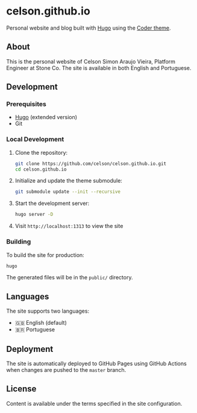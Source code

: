 # celson.github.io

Personal website and blog built with [Hugo](https://gohugo.io/) using the [Coder theme](https://github.com/luizdepra/hugo-coder).

## About

This is the personal website of Celson Simon Araujo Vieira, Platform Engineer at Stone Co. The site is available in both English and Portuguese.

## Development

### Prerequisites

- [Hugo](https://gohugo.io/getting-started/installing/) (extended version)
- Git

### Local Development

1. Clone the repository:
   ```bash
   git clone https://github.com/celson/celson.github.io.git
   cd celson.github.io
   ```

2. Initialize and update the theme submodule:
   ```bash
   git submodule update --init --recursive
   ```

3. Start the development server:
   ```bash
   hugo server -D
   ```

4. Visit `http://localhost:1313` to view the site

### Building

To build the site for production:

```bash
hugo
```

The generated files will be in the `public/` directory.

## Languages

The site supports two languages:
- 🇬🇧 English (default)
- 🇧🇷 Portuguese

## Deployment

The site is automatically deployed to GitHub Pages using GitHub Actions when changes are pushed to the `master` branch.

## License

Content is available under the terms specified in the site configuration.